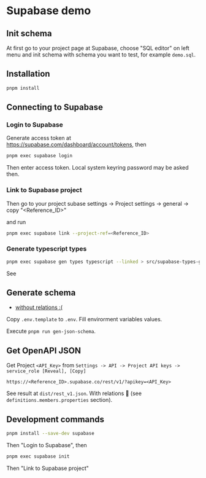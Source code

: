 # Supabase demo

## Init schema

At first go to your project page at Supabase, choose "SQL editor" on left menu and init schema with schema you want to test, for example `demo.sql`.

## Installation

```bash
pnpm install
```

## Connecting to Supabase

### Login to Supabase

Generate access token at https://supabase.com/dashboard/account/tokens, then

```bash
pnpm exec supabase login
```

Then enter access token. Local system keyring password may be asked then.

### Link to Supabase project


Then go to your project subase settings -> Project settings -> general -> copy "<Reference_ID>"

and run


```bash
pnpm exec supabase link --project-ref=<Reference_ID>
```

### Generate typescript types

```bash
pnpm exec supabase gen types typescript --linked > src/supabase-types-generated.ts
```

See

## Generate schema

- [without relations :(](https://github.com/SpringTree/pg-tables-to-jsonschema/issues/27)

Copy `.env.template` to `.env`. Fill envirorment variables values.

Execute `pnpm run gen-json-schema`.

## Get OpenAPI JSON

Get Project `<API_Key>` from `Settings -> API -> Project API keys -> service_role [Reveal], [Copy]`

`https://<Reference_ID>.supabase.co/rest/v1/?apikey=<API_Key>`

See result at `dist/rest_v1.json`.
With relations 🙂 (see `definitions.members.properties` section).

## Development commands

```bash
pnpm install --save-dev supabase
```

Then "Login to Supabase", then

```bash
pnpm exec supabase init
```

Then "Link to Supabase project"